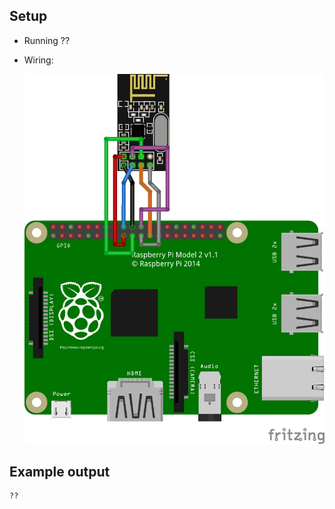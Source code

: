 ## Setup

 - Running ??

 - Wiring:

    ![rpi2 scanner wiring](../circuit_diagrams/rpi2-bb.png)

## Example output

    ??

